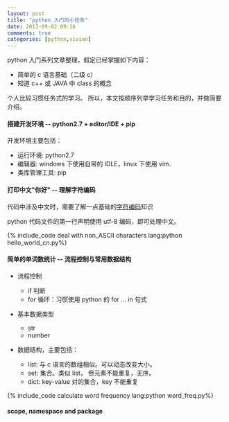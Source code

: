 ```yaml
---
layout: post
title: "python 入门的小任务"
date: 2013-09-02 09:16
comments: true
categories: [python,vivian]
---
```


python 入门系列文章整理，假定已经掌握如下内容：

- 简单的 c 语言基础（二级 c）
- 知道 c++ 或 JAVA 中 class 的概念

个人比较习惯任务式的学习。
所以，本文按顺序列举学习任务和目的，并做简要介绍。

<!--more-->

#### 搭建开发环境 -- python2.7 + editor/IDE + pip

开发环境主要包括：

- 运行环境: python2.7
- 编辑器: windows 下使用自带的 IDLE，linux 下使用 vim.
- 类库管理工具: pip

#### 打印中文"你好" -- 理解字符编码

代码中涉及中文时，需要了解一点基础的[字符编码][intro-encoding]知识

python 代码文件的第一行声明使用 utf-8 编码，即可处理中文。

{% include_code deal with non_ASCII characters lang:python hello_world_cn.py%}

[intro-encoding]: /blog/2012/11/19/introduction-to-common-encoding/

#### 简单的单词数统计 -- 流程控制与常用数据结构

- 流程控制

    - if 判断
    - for 循环：习惯使用 python 的 for ... in 句式
- 基本数据类型

    - str
    - number
- 数据结构，主要包括：

    - list: 与 c 语言的数组相似。可以动态改变大小。
    - set: 集合。类似 list， 但元素不能重复，无序。
    - dict: key-value 对的集合，key 不能重复

{% include_code calculate word frequency lang:python word_freq.py%}

#### scope, namespace and package
